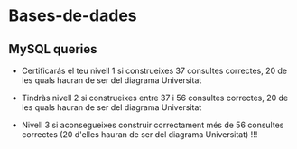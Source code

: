 # Bases-de-dades

## MySQL queries

- Certificarás el teu nivell 1 si construeixes 37 consultes correctes, 20 de les quals hauran de ser del diagrama Universitat

- Tindràs nivell 2 si construeixes entre 37 i 56 consultes correctes, 20 de les quals hauran de ser del diagrama Universitat

- Nivell 3 si aconsegueixes construir correctament més de 56 consultes correctes (20 d'elles hauran de ser del diagrama Universitat) !!!


